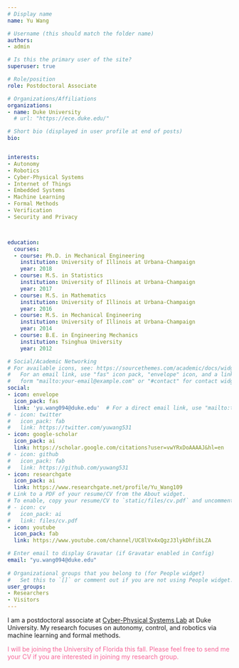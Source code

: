 ```yaml
---
# Display name
name: Yu Wang

# Username (this should match the folder name)
authors:
- admin

# Is this the primary user of the site?
superuser: true

# Role/position
role: Postdoctoral Associate

# Organizations/Affiliations
organizations:
- name: Duke University
  # url: "https://ece.duke.edu/"

# Short bio (displayed in user profile at end of posts)
bio: 


interests:
- Autonomy 
- Robotics 
- Cyber-Physical Systems
- Internet of Things  
- Embedded Systems
- Machine Learning 
- Formal Methods
- Verification 
- Security and Privacy



education:
  courses:
  - course: Ph.D. in Mechanical Engineering
    institution: University of Illinois at Urbana-Champaign
    year: 2018
  - course: M.S. in Statistics
    institution: University of Illinois at Urbana-Champaign
    year: 2017
  - course: M.S. in Mathematics
    institution: University of Illinois at Urbana-Champaign
    year: 2016
  - course: M.S. in Mechanical Engineering
    institution: University of Illinois at Urbana-Champaign
    year: 2014
  - course: B.E. in Engineering Mechanics
    institution: Tsinghua University
    year: 2012

# Social/Academic Networking
# For available icons, see: https://sourcethemes.com/academic/docs/widgets/#icons
#   For an email link, use "fas" icon pack, "envelope" icon, and a link in the
#   form "mailto:your-email@example.com" or "#contact" for contact widget.
social:
- icon: envelope
  icon_pack: fas
  link: 'yu.wang094@duke.edu'  # For a direct email link, use "mailto:test@example.org".
# - icon: twitter
#   icon_pack: fab
#   link: https://twitter.com/yuwang531
- icon: google-scholar
  icon_pack: ai
  link: https://scholar.google.com/citations?user=vwYRxDoAAAAJ&hl=en
# - icon: github
#   icon_pack: fab
#   link: https://github.com/yuwang531
- icon: researchgate
  icon_pack: ai
  link: https://www.researchgate.net/profile/Yu_Wang109
# Link to a PDF of your resume/CV from the About widget.
# To enable, copy your resume/CV to `static/files/cv.pdf` and uncomment the lines below.  
# - icon: cv
#   icon_pack: ai
#   link: files/cv.pdf
- icon: youtube
  icon_pack: fab
  link: https://www.youtube.com/channel/UC8lVx4xQgzJ3lykDhfibLZA

# Enter email to display Gravatar (if Gravatar enabled in Config)
email: "yu.wang094@duke.edu"
  
# Organizational groups that you belong to (for People widget)
#   Set this to `[]` or comment out if you are not using People widget.  
user_groups:
- Researchers
- Visitors
---
```


I am a postdoctoral associate at [Cyber-Physical Systems Lab](https://cpsl.pratt.duke.edu/) at Duke University. My research focuses on autonomy, control, and robotics via machine learning and formal methods. 

<span style="color:#f76497">
I will be joining the University of Florida this fall. Please feel free to send me your CV if you are interested in joining my research group.
</span>
